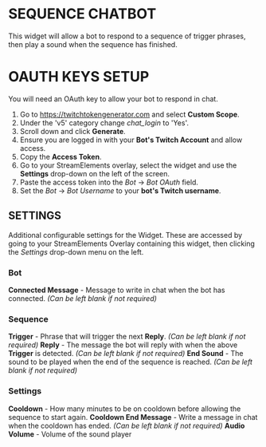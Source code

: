 # SEQUENCE CHATBOT
This widget will allow a bot to respond to a sequence of trigger phrases, then play a sound when the sequence has finished.


# OAUTH KEYS SETUP
You will need an OAuth key to allow your bot to respond in chat.

1. Go to https://twitchtokengenerator.com and select **Custom Scope**.
2. Under the 'v5' category change *chat_login* to 'Yes'.
3. Scroll down and click **Generate**.
4. Ensure you are logged in with your **Bot's Twitch Account** and allow access.
5. Copy the **Access Token**.
6. Go to your StreamElements overlay, select the widget and use the **Settings** drop-down on the left of the screen.
7. Paste the access token into the *Bot* -> *Bot OAuth* field.
8. Set the *Bot* -> *Bot Username* to your **bot's Twitch username**.

## SETTINGS
Additional configurable settings for the Widget. 
These are accessed by going to your StreamElements Overlay containing this widget, then clicking the *Settings* drop-down menu on the left.

### Bot
**Connected Message** - Message to write in chat when the bot has connected. *(Can be left blank if not required)*

### Sequence
**Trigger** - Phrase that will trigger the next **Reply**. *(Can be left blank if not required)*
**Reply** - The message the bot will reply with when the above **Trigger** is detected. *(Can be left blank if not required)*
**End Sound** - The sound to be played when the end of the sequence is reached. *(Can be left blank if not required)*

### Settings
**Cooldown** - How many minutes to be on cooldown before allowing the sequence to start again.
**Cooldown End Message** - Write a message in chat when the cooldown has ended. *(Can be left blank if not required)*
**Audio Volume** - Volume of the sound player
